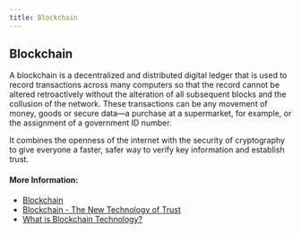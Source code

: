 ```yaml
---
title: Blockchain
---
```


## Blockchain

A blockchain is a decentralized and distributed digital ledger that is used to record transactions across many computers so that the record cannot be altered retroactively without the alteration of all subsequent blocks and the collusion of the network. 
These transactions can be any movement of money, goods or secure data—a purchase at a supermarket, for example, or the assignment of a government ID number.

It combines the openness of the internet with the security of cryptography to give everyone a faster, safer way to verify key information and establish trust.

#### More Information:

- [Blockchain](https://en.wikipedia.org/wiki/Blockchain)
- [Blockchain - The New Technology of Trust](http://www.goldmansachs.com/our-thinking/pages/blockchain/)
- [What is Blockchain Technology?](https://www.coindesk.com/information/what-is-blockchain-technology/)
